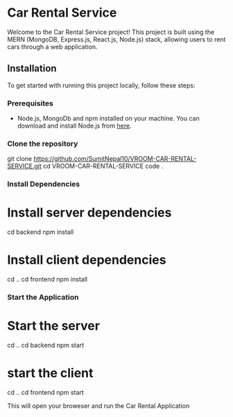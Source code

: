 # Car Rental Service

Welcome to the Car Rental Service project! This project is built using the MERN (MongoDB, Express.js, React.js, Node.js) stack, allowing users to rent cars through a web application.

## Installation

To get started with running this project locally, follow these steps:

### Prerequisites

- Node.js, MongoDb and npm installed on your machine. You can download and install Node.js from [here](https://nodejs.org/).

### Clone the repository

git clone https://github.com/SumitNepal10/VROOM-CAR-RENTAL-SERVICE.git
cd VROOM-CAR-RENTAL-SERVICE
code .


### Install Dependencies

# Install server dependencies
cd backend
npm install

# Install client dependencies
cd ..
cd frontend
npm install

### Start the Application

# Start the server
cd ..
cd backend
npm start

# start the client

cd ..
cd frontend
npm start

This will open your broweser and run the Car Rental Application
